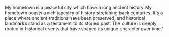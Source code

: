 My hometown is a peaceful city which have a long ancient history 
My hometown boasts a rich tapestry of history stretching back centuries. It's a place where ancient traditions have been preserved, and historical landmarks stand as a testament to its storied past. The culture is deeply rooted in historical events that have shaped its unique character over time."
